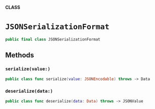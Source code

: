 **CLASS**

# `JSONSerializationFormat`

```swift
public final class JSONSerializationFormat
```

## Methods
### `serialize(value:)`

```swift
public class func serialize(value: JSONEncodable) throws -> Data
```

### `deserialize(data:)`

```swift
public class func deserialize(data: Data) throws -> JSONValue
```
